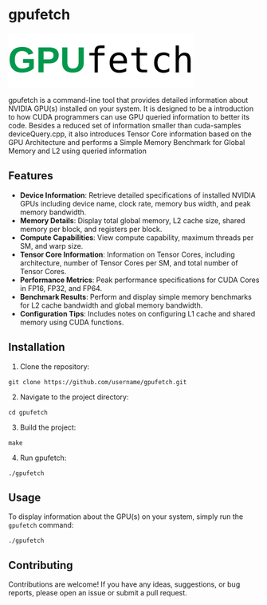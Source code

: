 # gpufetch

![gpufetch logo](./logo.png)

gpufetch is a command-line tool that provides detailed information about NVIDIA GPU(s) installed on your system. It is designed to be a introduction to how CUDA programmers can use GPU queried information to better its code. Besides a reduced set of information smaller than cuda-samples deviceQuery.cpp, it also introduces Tensor Core information based on the GPU Architecture and performs a Simple Memory Benchmark for Global Memory and L2 using queried information  

## Features

* **Device Information**: Retrieve detailed specifications of installed NVIDIA GPUs including device name, clock rate, memory bus width, and peak memory bandwidth.
* **Memory Details**: Display total global memory, L2 cache size, shared memory per block, and registers per block.
* **Compute Capabilities**: View compute capability, maximum threads per SM, and warp size.
* **Tensor Core Information**: Information on Tensor Cores, including architecture, number of Tensor Cores per SM, and total number of Tensor Cores.
* **Performance Metrics**: Peak performance specifications for CUDA Cores in FP16, FP32, and FP64.
* **Benchmark Results**: Perform and display simple memory benchmarks for L2 cache bandwidth and global memory bandwidth.
* **Configuration Tips**: Includes notes on configuring L1 cache and shared memory using CUDA functions.




## Installation

1. Clone the repository:

```shell
git clone https://github.com/username/gpufetch.git
```

2. Navigate to the project directory:

```shell
cd gpufetch
```

3. Build the project:

```shell
make
```

4. Run gpufetch:

```shell
./gpufetch
```

## Usage

To display information about the GPU(s) on your system, simply run the `gpufetch` command:

```shell
./gpufetch
```

## Contributing

Contributions are welcome! If you have any ideas, suggestions, or bug reports, please open an issue or submit a pull request.
